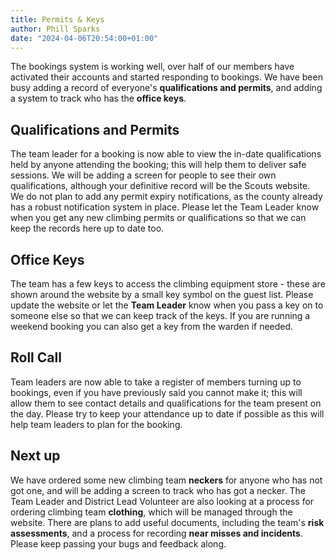 ```yaml
---
title: Permits & Keys
author: Phill Sparks
date: "2024-04-06T20:54:00+01:00"
---
```


The bookings system is working well, over half of our members have activated their accounts and started responding to bookings. We have been busy adding a record of everyone's **qualifications and permits**, and adding a system to track who has the **office keys**.

## Qualifications and Permits

The team leader for a booking is now able to view the in-date qualifications held by anyone attending the booking; this will help them to deliver safe sessions. We will be adding a screen for people to see their own qualifications, although your definitive record will be the Scouts website. We do not plan to add any permit expiry notifications, as the county already has a robust notification system in place. Please let the Team Leader know when you get any new climbing permits or qualifications so that we can keep the records here up to date too.

## Office Keys

The team has a few keys to access the climbing equipment store - these are shown around the website by a small key symbol on the guest list. Please update the website or let the **Team Leader** know when you pass a key on to someone else so that we can keep track of the keys. If you are running a weekend booking you can also get a key from the warden if needed.

## Roll Call

Team leaders are now able to take a register of members turning up to bookings, even if you have previously said you cannot make it; this will allow them to see contact details and qualifications for the team present on the day. Please try to keep your attendance up to date if possible as this will help team leaders to plan for the booking.

## Next up

We have ordered some new climbing team **neckers** for anyone who has not got one, and will be adding a screen to track who has got a necker. The Team Leader and District Lead Volunteer are also looking at a process for ordering climbing team **clothing**, which will be managed through the website. There are plans to add useful documents, including the team's **risk assessments**, and a process for recording **near misses and incidents**. Please keep passing your bugs and feedback along.
